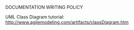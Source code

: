 DOCUMENTATION WRITING POLICY

UML Class Diagram tutorial: http://www.agilemodeling.com/artifacts/classDiagram.htm
